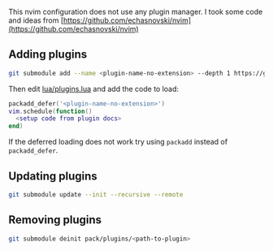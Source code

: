 This nvim configuration does not use any plugin manager. I took some code and ideas from [https://github.com/echasnovski/nvim](https://github.com/echasnovski/nvim)

## Adding plugins

```sh
git submodule add --name <plugin-name-no-extension> --depth 1 https://github.com/<plugin-path> pack/plugins/opt/<plugin-name-no-extension>
```

Then edit [lua/plugins.lua](./lua/plugins.lua) and add the code to load:

```lua
packadd_defer('<plugin-name-no-extension>')
vim.schedule(function()
  <setup code from plugin docs>
end)
```

If the deferred loading does not work try using `packadd` instead of `packadd_defer`.

## Updating plugins 

```sh
git submodule update --init --recursive --remote
```

## Removing plugins

```sh
git submodule deinit pack/plugins/<path-to-plugin>
```

